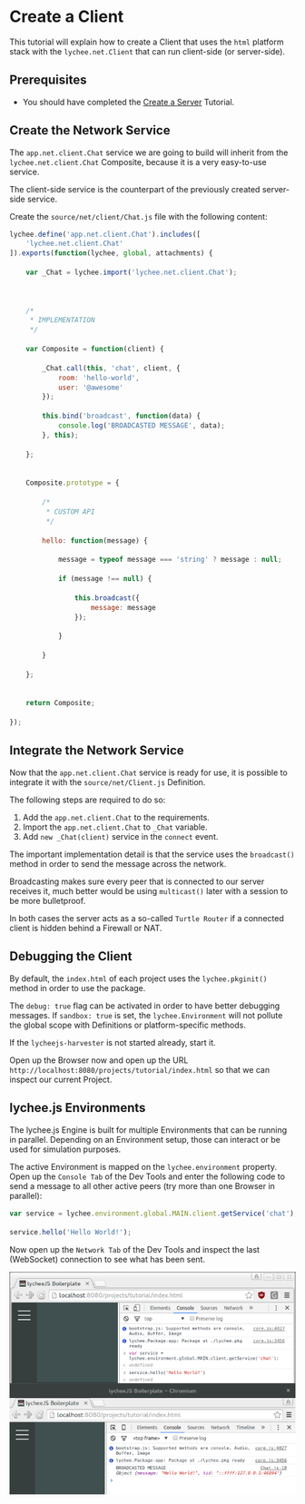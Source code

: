 
# Create a Client

This tutorial will explain how to create a Client that
uses the `html` platform stack with the `lychee.net.Client`
that can run client-side (or server-side).


## Prerequisites

- You should have completed the [Create a Server](./01-server.md)
  Tutorial.


## Create the Network Service

The `app.net.client.Chat` service we are going to build will
inherit from the `lychee.net.client.Chat` Composite, because
it is a very easy-to-use service.

The client-side service is the counterpart of the previously
created server-side service.

Create the `source/net/client/Chat.js` file with the following
content:

```javascript
lychee.define('app.net.client.Chat').includes([
	'lychee.net.client.Chat'
]).exports(function(lychee, global, attachments) {

	var _Chat = lychee.import('lychee.net.client.Chat');



	/*
	 * IMPLEMENTATION
	 */

	var Composite = function(client) {

		_Chat.call(this, 'chat', client, {
			room: 'hello-world',
			user: '@awesome'
		});

		this.bind('broadcast', function(data) {
			console.log('BROADCASTED MESSAGE', data);
		}, this);

	};


	Composite.prototype = {

		/*
		 * CUSTOM API
		 */

		hello: function(message) {

			message = typeof message === 'string' ? message : null;

			if (message !== null) {

				this.broadcast({
					message: message
				});

			}

		}

	};


	return Composite;

});
```


## Integrate the Network Service

Now that the `app.net.client.Chat` service is ready
for use, it is possible to integrate it with the
`source/net/Client.js` Definition.

The following steps are required to do so:

1. Add the `app.net.client.Chat` to the requirements.
2. Import the `app.net.client.Chat` to `_Chat` variable.
3. Add `new _Chat(client)` service in the `connect` event.

The important implementation detail is that the service
uses the `broadcast()` method in order to send the
message across the network.

Broadcasting makes sure every peer that is connected to
our server receives it, much better would be using
`multicast()` later with a session to be more
bulletproof.

In both cases the server acts as a so-called `Turtle Router`
if a connected client is hidden behind a Firewall or NAT.


## Debugging the Client

By default, the `index.html` of each project uses the
`lychee.pkginit()` method in order to use the package.

The `debug: true` flag can be activated in order to have
better debugging messages. If `sandbox: true` is set, the
`lychee.Environment` will not pollute the global scope
with Definitions or platform-specific methods.

If the `lycheejs-harvester` is not started already, start it.

Open up the Browser now and open up the URL `http://localhost:8080/projects/tutorial/index.html`
so that we can inspect our current Project.


## lychee.js Environments

The lychee.js Engine is built for multiple Environments
that can be running in parallel. Depending on an
Environment setup, those can interact or be used for
simulation purposes.

The active Environment is mapped on the `lychee.environment`
property. Open up the `Console Tab` of the Dev Tools and
enter the following code to send a message to all
other active peers (try more than one Browser in parallel):


```javascript
var service = lychee.environment.global.MAIN.client.getService('chat');

service.hello('Hello World!');
```

Now open up the `Network Tab` of the Dev Tools and inspect
the last (WebSocket) connection to see what has been sent.

![browser](./02-client/asset/browser.png)

